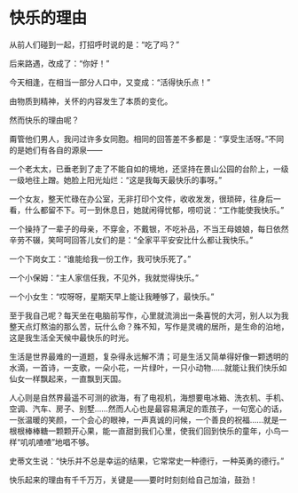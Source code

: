 # 快乐的理由

从前人们碰到一起，打招呼时说的是：“吃了吗？” 

后来路遇，改成了：“你好！” 

今天相逢，在相当一部分人口中，又变成：“活得快乐点！” 

由物质到精神，关怀的内容发生了本质的变化。 

然而快乐的理由呢？ 

甭管他们男人，我问过许多女同胞。相同的回答差不多都是：“享受生活呀。”不同的是她们有各自的源泉―― 

一个老太太，已垂老到了走了不能自如的境地，还坚持在景山公园的台阶上，一级一级地往上蹭。她脸上阳光灿烂：“这是我每天最快乐的事呀。” 

一个女友，整天忙碌在办公室，无非打印个文件，收收发发，很琐碎，往身后一看，什么都留不下。可一到休息日，她就闲得忧郁，唠叨说：“工作能使我快乐。” 

一个操持了一辈子的母亲，不穿金，不戴银，不吃补品，不当王母娘娘，每日依然辛劳不辍，笑呵呵回答儿女们的是：“全家平平安安比什么都让我快乐。” 

一个下岗女工：“谁能给我一份工作，我可快乐死了。” 

一个小保姆：“主人家信任我，不见外，我就觉得快乐。” 

一个小女生：“哎呀呀，星期天早上能让我睡够了，最快乐。” 

至于我自己呢？每天坐在电脑前写作，心里就流淌出一条喜悦的大河，别人以为我整天点灯熬油的那么苦，玩什么命？殊不知，写作是灵魂的居所，是生命的泊地，这是我生活全天候中最快乐的时光。 

生活是世界最难的一道题，复杂得永远解不清；可是生活又简单得好像一颗透明的水滴，一首诗，一支歌，一朵小花，一片绿叶，一只小动物……就能让我们快乐如仙女一样飘起来，一直飘到天国。 

人心则是自然界最遥不可测的欲海，有了电视机，海想要电冰箱、洗衣机、手机、空调、汽车、房子、别墅……然而人心也是最容易满足的乖孩子，一句宽心的话，一张温暖的笑颜，一个会心的眼神，一声真诚的问候，一个善良的祝福……就是一根根棒棒糖一颗颗开心果，能一直甜到我们心里，使我们回到快乐的童年，小鸟一样“叽叽喳喳”地唱不够。 

史蒂文生说：“快乐并不总是幸运的结果，它常常史一种德行，一种英勇的德行。” 

快乐起来的理由有千千万万，关键是――要时时刻刻给自己加油，鼓劲！
 